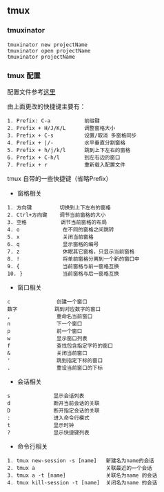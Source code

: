## tmux

### tmuxinator 
``` 
tmuxinator new projectName
tmuxinator open projectName
tmuxinator projectName
```

### tmux 配置
配置文件参考[这里](https://github.com/kangqf/config/blob/ubuntu/tmux.conf)

由上面更改的快捷键主要有：
```
1. Prefix: C-a           前缀键
2. Prefix + H/J/K/L      调整窗格大小
3. Prefix + C-s          设置/取消 多窗格同步
4. Prefix + |/-          水平垂直分割窗格
5. Prefix + h/j/k/l      跳到上下左右的窗格
6. Prefix + C-h/l        到左右边的窗口
7. Prefix + r            重新载入配置文件
```

tmux 自带的一些快捷键（省略Prefix）

* 窗格相关
``` 
1. 方向键         切换到上下左右的窗格
2. Ctrl+方向键    调节当前窗格的大小
3. 空格           调节当前窗格的布局
4. o              在不同的窗格之间跳转
5. x              关闭当前窗格
6. q              显示窗格的编号
7. z              休眠其它窗格，只显示当前窗格
8. !              将单前窗格分离到一个新的窗口中
9. {              当前窗格与前一窗格互换
10. }             当前窗格与后一窗格互换
```

* 窗口相关
``` 
c               创建一个窗口
数字            跳到对应数字的窗口
,               重命名当前窗口
n               下一个窗口
p               前一个窗口
w               显示窗口列表
f               查找包含指定字符的窗口
&               关闭当前窗口
'               跳到指定下标的窗口
.               重设当前窗口的下标
```

* 会话相关
```
s              显示会话列表
d              断开当前会话的关联
D              断开指定会话的关联
:              进入命令行模式
t              显示时钟
?              显示快捷键列表
```

* 命令行相关
```
1. tmux new-session -s [name]   新建名为name的会话
2. tmux a                       关联最近的一个会话
3. tmux a -t [name]             关联名为name 的会话
4. tmux kill-session -t [name]  关闭名为name 的会话
```